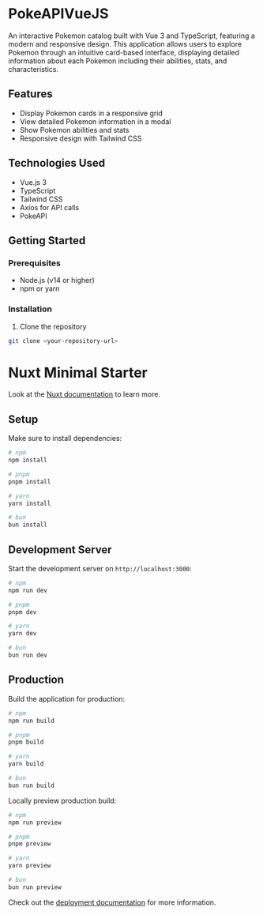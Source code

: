 # PokeAPIVueJS
An interactive Pokemon catalog built with Vue 3 and TypeScript, featuring a modern and responsive design. This application allows users to explore Pokemon through an intuitive card-based interface, displaying detailed information about each Pokemon including their abilities, stats, and characteristics.

## Features

- Display Pokemon cards in a responsive grid
- View detailed Pokemon information in a modal
- Show Pokemon abilities and stats
- Responsive design with Tailwind CSS

## Technologies Used

- Vue.js 3
- TypeScript
- Tailwind CSS
- Axios for API calls
- PokeAPI

## Getting Started

### Prerequisites

- Node.js (v14 or higher)
- npm or yarn

### Installation

1. Clone the repository
```bash
git clone <your-repository-url>
```

# Nuxt Minimal Starter

Look at the [Nuxt documentation](https://nuxt.com/docs/getting-started/introduction) to learn more.

## Setup

Make sure to install dependencies:

```bash
# npm
npm install

# pnpm
pnpm install

# yarn
yarn install

# bun
bun install
```

## Development Server

Start the development server on `http://localhost:3000`:

```bash
# npm
npm run dev

# pnpm
pnpm dev

# yarn
yarn dev

# bun
bun run dev
```

## Production

Build the application for production:

```bash
# npm
npm run build

# pnpm
pnpm build

# yarn
yarn build

# bun
bun run build
```

Locally preview production build:

```bash
# npm
npm run preview

# pnpm
pnpm preview

# yarn
yarn preview

# bun
bun run preview
```

Check out the [deployment documentation](https://nuxt.com/docs/getting-started/deployment) for more information.

